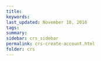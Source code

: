 ```yaml
---
title:  
keywords: 
last_updated: November 18, 2016
tags: 
summary: 
sidebar: crs_sidebar
permalink: crs-create-account.html
folder: crs
---
```


 


